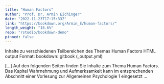 ```yaml
---
title: "Human Factors"
author: "Prof. Dr. Armin Eichinger"
date: "2022-11-23T17:15:33Z"
link: "https://bookdown.org/Armin_E/human-factors/"
length_weight: "18.6%"
repo: "rstudio/bookdown-demo"
pinned: false
---
```


<p>Inhalte zu verschiedenen Teilbereichen des Themas Human Factors
HTML output Format: bookdown::gitbook (_output.yml)</p> [...] Auf den folgenden Seiten finden Sie Inhalte zum Thema Human Factors. Das Kapitel Wahrnehmung und Aufmerksamkeit kann im entsprechenden Abschnitt einer Vorlesung zur Allgemeinen Psychologie 1 eingesetzt ...
